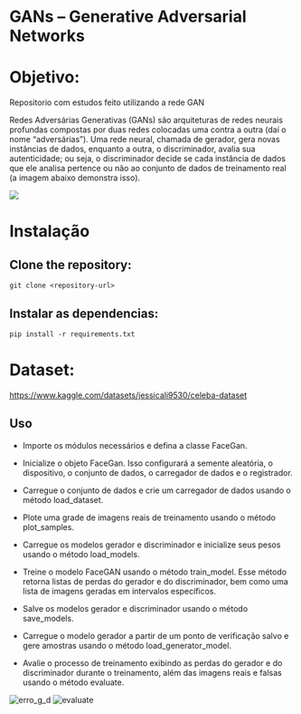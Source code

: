 # GANs – Generative Adversarial Networks

# Objetivo:

Repositorio com estudos feito utilizando a rede GAN

Redes Adversárias Generativas (GANs) são arquiteturas de redes neurais profundas compostas por duas redes colocadas uma contra a outra (daí o nome “adversárias”).
Uma rede neural, chamada de gerador, gera novas instâncias de dados, enquanto a outra, o discriminador, avalia sua autenticidade; ou seja, o discriminador decide se cada instância de dados que ele analisa pertence ou não ao conjunto de dados de treinamento real (a imagem abaixo demonstra isso).

![](https://www.deeplearningbook.com.br/wp-content/uploads/2019/09/gan_schema.png)

# Instalação

## Clone the repository:

`git clone <repository-url>`

## Instalar as dependencias:

`pip install -r requirements.txt`

# Dataset:

https://www.kaggle.com/datasets/jessicali9530/celeba-dataset

## Uso

* Importe os módulos necessários e defina a classe FaceGan.

* Inicialize o objeto FaceGan. Isso configurará a semente aleatória, o dispositivo, o conjunto de dados, o carregador de dados e o registrador.

* Carregue o conjunto de dados e crie um carregador de dados usando o método load_dataset.

* Plote uma grade de imagens reais de treinamento usando o método plot_samples.

* Carregue os modelos gerador e discriminador e inicialize seus pesos usando o método load_models.

* Treine o modelo FaceGAN usando o método train_model. Esse método retorna listas de perdas do gerador e do discriminador, bem como uma lista de imagens geradas em intervalos específicos.

* Salve os modelos gerador e discriminador usando o método save_models.

* Carregue o modelo gerador a partir de um ponto de verificação salvo e gere amostras usando o método load_generator_model.

* Avalie o processo de treinamento exibindo as perdas do gerador e do discriminador durante o treinamento, além das imagens reais e falsas usando o método evaluate.

![erro_g_d](https://github.com/FelipeAmaral13/ProjetosDeepLearning/assets/5797933/4c03e64b-b964-41fa-8092-9bf098dd3fd6)
![evaluate](https://github.com/FelipeAmaral13/ProjetosDeepLearning/assets/5797933/88ea72e4-d9ae-48ec-8d9a-ee5c55c758d1)
